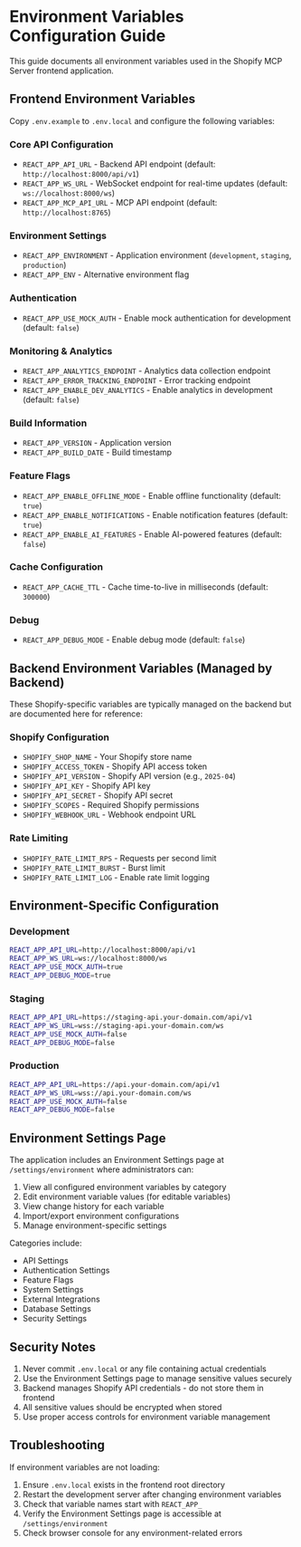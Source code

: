 # Environment Variables Configuration Guide

This guide documents all environment variables used in the Shopify MCP Server frontend application.

## Frontend Environment Variables

Copy `.env.example` to `.env.local` and configure the following variables:

### Core API Configuration
- `REACT_APP_API_URL` - Backend API endpoint (default: `http://localhost:8000/api/v1`)
- `REACT_APP_WS_URL` - WebSocket endpoint for real-time updates (default: `ws://localhost:8000/ws`)
- `REACT_APP_MCP_API_URL` - MCP API endpoint (default: `http://localhost:8765`)

### Environment Settings
- `REACT_APP_ENVIRONMENT` - Application environment (`development`, `staging`, `production`)
- `REACT_APP_ENV` - Alternative environment flag

### Authentication
- `REACT_APP_USE_MOCK_AUTH` - Enable mock authentication for development (default: `false`)

### Monitoring & Analytics
- `REACT_APP_ANALYTICS_ENDPOINT` - Analytics data collection endpoint
- `REACT_APP_ERROR_TRACKING_ENDPOINT` - Error tracking endpoint
- `REACT_APP_ENABLE_DEV_ANALYTICS` - Enable analytics in development (default: `false`)

### Build Information
- `REACT_APP_VERSION` - Application version
- `REACT_APP_BUILD_DATE` - Build timestamp

### Feature Flags
- `REACT_APP_ENABLE_OFFLINE_MODE` - Enable offline functionality (default: `true`)
- `REACT_APP_ENABLE_NOTIFICATIONS` - Enable notification features (default: `true`)
- `REACT_APP_ENABLE_AI_FEATURES` - Enable AI-powered features (default: `false`)

### Cache Configuration
- `REACT_APP_CACHE_TTL` - Cache time-to-live in milliseconds (default: `300000`)

### Debug
- `REACT_APP_DEBUG_MODE` - Enable debug mode (default: `false`)

## Backend Environment Variables (Managed by Backend)

These Shopify-specific variables are typically managed on the backend but are documented here for reference:

### Shopify Configuration
- `SHOPIFY_SHOP_NAME` - Your Shopify store name
- `SHOPIFY_ACCESS_TOKEN` - Shopify API access token
- `SHOPIFY_API_VERSION` - Shopify API version (e.g., `2025-04`)
- `SHOPIFY_API_KEY` - Shopify API key
- `SHOPIFY_API_SECRET` - Shopify API secret
- `SHOPIFY_SCOPES` - Required Shopify permissions
- `SHOPIFY_WEBHOOK_URL` - Webhook endpoint URL

### Rate Limiting
- `SHOPIFY_RATE_LIMIT_RPS` - Requests per second limit
- `SHOPIFY_RATE_LIMIT_BURST` - Burst limit
- `SHOPIFY_RATE_LIMIT_LOG` - Enable rate limit logging

## Environment-Specific Configuration

### Development
```bash
REACT_APP_API_URL=http://localhost:8000/api/v1
REACT_APP_WS_URL=ws://localhost:8000/ws
REACT_APP_USE_MOCK_AUTH=true
REACT_APP_DEBUG_MODE=true
```

### Staging
```bash
REACT_APP_API_URL=https://staging-api.your-domain.com/api/v1
REACT_APP_WS_URL=wss://staging-api.your-domain.com/ws
REACT_APP_USE_MOCK_AUTH=false
REACT_APP_DEBUG_MODE=false
```

### Production
```bash
REACT_APP_API_URL=https://api.your-domain.com/api/v1
REACT_APP_WS_URL=wss://api.your-domain.com/ws
REACT_APP_USE_MOCK_AUTH=false
REACT_APP_DEBUG_MODE=false
```

## Environment Settings Page

The application includes an Environment Settings page at `/settings/environment` where administrators can:

1. View all configured environment variables by category
2. Edit environment variable values (for editable variables)
3. View change history for each variable
4. Import/export environment configurations
5. Manage environment-specific settings

Categories include:
- API Settings
- Authentication Settings
- Feature Flags
- System Settings
- External Integrations
- Database Settings
- Security Settings

## Security Notes

1. Never commit `.env.local` or any file containing actual credentials
2. Use the Environment Settings page to manage sensitive values securely
3. Backend manages Shopify API credentials - do not store them in frontend
4. All sensitive values should be encrypted when stored
5. Use proper access controls for environment variable management

## Troubleshooting

If environment variables are not loading:
1. Ensure `.env.local` exists in the frontend root directory
2. Restart the development server after changing environment variables
3. Check that variable names start with `REACT_APP_`
4. Verify the Environment Settings page is accessible at `/settings/environment`
5. Check browser console for any environment-related errors